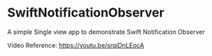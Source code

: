 # SwiftNotificationObserver
A simple Single view app to demonstrate Swift Notification Observer

Video Reference:
https://youtu.be/srqiDnLEocA

